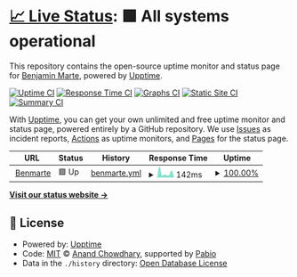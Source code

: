 # [📈 Live Status](https://benmarte.github.io/status.benmarte.com): <!--live status--> **🟩 All systems operational**

This repository contains the open-source uptime monitor and status page for [Benjamin Marte](http://www.benmarte.com), powered by [Upptime](https://github.com/upptime/upptime).

[![Uptime CI](https://github.com/benmarte/status.benmarte.com/workflows/Uptime%20CI/badge.svg)](https://github.com/benmarte/status.benmarte.com/actions?query=workflow%3A%22Uptime+CI%22)
[![Response Time CI](https://github.com/benmarte/status.benmarte.com/workflows/Response%20Time%20CI/badge.svg)](https://github.com/benmarte/status.benmarte.com/actions?query=workflow%3A%22Response+Time+CI%22)
[![Graphs CI](https://github.com/benmarte/status.benmarte.com/workflows/Graphs%20CI/badge.svg)](https://github.com/benmarte/status.benmarte.com/actions?query=workflow%3A%22Graphs+CI%22)
[![Static Site CI](https://github.com/benmarte/status.benmarte.com/workflows/Static%20Site%20CI/badge.svg)](https://github.com/benmarte/status.benmarte.com/actions?query=workflow%3A%22Static+Site+CI%22)
[![Summary CI](https://github.com/benmarte/status.benmarte.com/workflows/Summary%20CI/badge.svg)](https://github.com/benmarte/status.benmarte.com/actions?query=workflow%3A%22Summary+CI%22)

With [Upptime](https://upptime.js.org), you can get your own unlimited and free uptime monitor and status page, powered entirely by a GitHub repository. We use [Issues](https://github.com/benmarte/status.benmarte.com/issues) as incident reports, [Actions](https://github.com/benmarte/status.benmarte.com/actions) as uptime monitors, and [Pages](https://benmarte.github.io/status.benmarte.com) for the status page.

<!--start: status pages-->
<!-- This summary is generated by Upptime (https://github.com/upptime/upptime) -->
<!-- Do not edit this manually, your changes will be overwritten -->
<!-- prettier-ignore -->
| URL | Status | History | Response Time | Uptime |
| --- | ------ | ------- | ------------- | ------ |
| <img alt="" src="https://icons.duckduckgo.com/ip3/benmarte.com.ico" height="13"> [Benmarte](https://benmarte.com) | 🟩 Up | [benmarte.yml](https://github.com/benmarte/status.benmarte.com/commits/HEAD/history/benmarte.yml) | <details><summary><img alt="Response time graph" src="./graphs/benmarte/response-time-week.png" height="20"> 142ms</summary><br><a href="https://benmarte.github.io/status.benmarte.com/history/benmarte"><img alt="Response time 216" src="https://img.shields.io/endpoint?url=https%3A%2F%2Fraw.githubusercontent.com%2Fbenmarte%2Fstatus.benmarte.com%2FHEAD%2Fapi%2Fbenmarte%2Fresponse-time.json"></a><br><a href="https://benmarte.github.io/status.benmarte.com/history/benmarte"><img alt="24-hour response time 57" src="https://img.shields.io/endpoint?url=https%3A%2F%2Fraw.githubusercontent.com%2Fbenmarte%2Fstatus.benmarte.com%2FHEAD%2Fapi%2Fbenmarte%2Fresponse-time-day.json"></a><br><a href="https://benmarte.github.io/status.benmarte.com/history/benmarte"><img alt="7-day response time 142" src="https://img.shields.io/endpoint?url=https%3A%2F%2Fraw.githubusercontent.com%2Fbenmarte%2Fstatus.benmarte.com%2FHEAD%2Fapi%2Fbenmarte%2Fresponse-time-week.json"></a><br><a href="https://benmarte.github.io/status.benmarte.com/history/benmarte"><img alt="30-day response time 216" src="https://img.shields.io/endpoint?url=https%3A%2F%2Fraw.githubusercontent.com%2Fbenmarte%2Fstatus.benmarte.com%2FHEAD%2Fapi%2Fbenmarte%2Fresponse-time-month.json"></a><br><a href="https://benmarte.github.io/status.benmarte.com/history/benmarte"><img alt="1-year response time 216" src="https://img.shields.io/endpoint?url=https%3A%2F%2Fraw.githubusercontent.com%2Fbenmarte%2Fstatus.benmarte.com%2FHEAD%2Fapi%2Fbenmarte%2Fresponse-time-year.json"></a></details> | <details><summary><a href="https://benmarte.github.io/status.benmarte.com/history/benmarte">100.00%</a></summary><a href="https://benmarte.github.io/status.benmarte.com/history/benmarte"><img alt="All-time uptime 100.00%" src="https://img.shields.io/endpoint?url=https%3A%2F%2Fraw.githubusercontent.com%2Fbenmarte%2Fstatus.benmarte.com%2FHEAD%2Fapi%2Fbenmarte%2Fuptime.json"></a><br><a href="https://benmarte.github.io/status.benmarte.com/history/benmarte"><img alt="24-hour uptime 100.00%" src="https://img.shields.io/endpoint?url=https%3A%2F%2Fraw.githubusercontent.com%2Fbenmarte%2Fstatus.benmarte.com%2FHEAD%2Fapi%2Fbenmarte%2Fuptime-day.json"></a><br><a href="https://benmarte.github.io/status.benmarte.com/history/benmarte"><img alt="7-day uptime 100.00%" src="https://img.shields.io/endpoint?url=https%3A%2F%2Fraw.githubusercontent.com%2Fbenmarte%2Fstatus.benmarte.com%2FHEAD%2Fapi%2Fbenmarte%2Fuptime-week.json"></a><br><a href="https://benmarte.github.io/status.benmarte.com/history/benmarte"><img alt="30-day uptime 100.00%" src="https://img.shields.io/endpoint?url=https%3A%2F%2Fraw.githubusercontent.com%2Fbenmarte%2Fstatus.benmarte.com%2FHEAD%2Fapi%2Fbenmarte%2Fuptime-month.json"></a><br><a href="https://benmarte.github.io/status.benmarte.com/history/benmarte"><img alt="1-year uptime 100.00%" src="https://img.shields.io/endpoint?url=https%3A%2F%2Fraw.githubusercontent.com%2Fbenmarte%2Fstatus.benmarte.com%2FHEAD%2Fapi%2Fbenmarte%2Fuptime-year.json"></a></details>

<!--end: status pages-->

[**Visit our status website →**](https://benmarte.github.io/status.benmarte.com)

## 📄 License

- Powered by: [Upptime](https://github.com/upptime/upptime)
- Code: [MIT](./LICENSE) © [Anand Chowdhary](https://anandchowdhary.com), supported by [Pabio](https://pabio.com)
- Data in the `./history` directory: [Open Database License](https://opendatacommons.org/licenses/odbl/1-0/)
